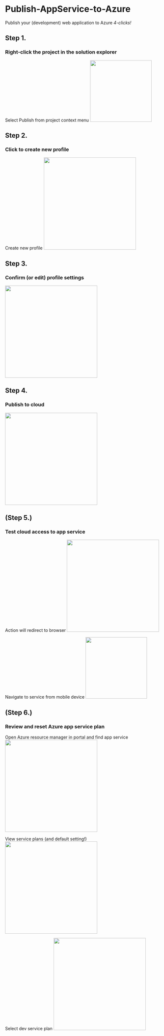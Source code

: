 # Publish-AppService-to-Azure
Publish your (development) web application to Azure  _4-clicks!_

## Step 1.
### Right-click the project in the solution explorer
Select Publish from project context menu
<img src="https://raw.githubusercontent.com/uid100/Publish-AppService-to-Azure/master/1.getting_started.png" width="200" />

## Step 2.
### Click to create new profile
Create new profile
<img src="https://raw.githubusercontent.com/uid100/Publish-AppService-to-Azure/master/2.Select_Target.png" width="300" />

## Step 3.
### Confirm (or edit) profile settings
<img src="https://raw.githubusercontent.com/uid100/Publish-AppService-to-Azure/master/3.Create_Profile.png" width="300" />

## Step 4.
### Publish to cloud
<img src="https://raw.githubusercontent.com/uid100/Publish-AppService-to-Azure/master/4.Publish_to_Azure.png" width="300" />

## (Step 5.)
### Test cloud access to app service
Action will redirect to browser
<img src="https://raw.githubusercontent.com/uid100/Publish-AppService-to-Azure/master/5a.Test.png" width="300" />

Navigate to service from mobile device
<img src="https://raw.githubusercontent.com/uid100/Publish-AppService-to-Azure/master/5b.Test.png" width="200" />

## (Step 6.)
### Review and reset Azure app service plan
Open Azure resource manager in portal and find app service
<img src="https://raw.githubusercontent.com/uid100/Publish-AppService-to-Azure/master/6a.Azure_Service_Plans.png" width="300" />

View service plans (and default setting!)
<img src="https://raw.githubusercontent.com/uid100/Publish-AppService-to-Azure/master/6b.Azure_App_Service.png" width="300" />

Select dev service plan
<img src="https://raw.githubusercontent.com/uid100/Publish-AppService-to-Azure/master/6c.Scale_Down.png" width="300" />

